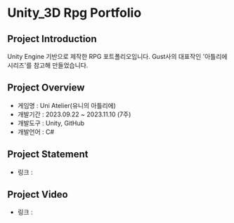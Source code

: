 # Unity_3D Rpg Portfolio
## Project Introduction
Unity Engine 기반으로 제작한 RPG 포트폴리오입니다.
Gust사의 대표작인 '아틀리에 시리즈'를 참고해 만들었습니다.

## Project Overview
- 게임명 : Uni Atelier(유니의 아틀리에)
- 개발기간 : 2023.09.22 ~ 2023.11.10 (7주)
- 개발도구 : Unity, GitHub
- 개발언어 : C#

## Project Statement
- 링크 :

## Project Video
- 링크 : 

